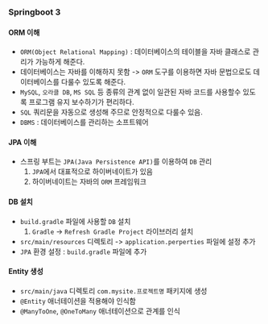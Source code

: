 ### Springboot 3

#### ORM 이해
- `ORM(Object Relational Mapping)` : 데이터베이스의 테이블을 자바 클래스로 관리가 가능하게 해준다.
- 데이터베이스는 자바를 이해하지 못함 -> `ORM` 도구를 이용하면 자바 문법으로도 데이터베이스를 다룰수 있도록 해준다.
- `MySQL`, `오라클 DB`, `MS SQL` 등 종류의 관계 없이 일관된 자바 코드를 사용할수 있도록 프로그램 유지 보수하기가 편리하다.
- `SQL` 쿼리문을 자동으로 생성해 주므로 안정적으로 다룰수 있음.
- `DBMS` : 데이터베이스를 관리하는 소프트웨어

#### JPA 이해
- 스프링 부트는 `JPA(Java Persistence API)`를 이용하여 `DB` 관리
  1. `JPA`에서 대표적으로 하이버네이트가 있음
  2. 하이버네이트는 자바의 `ORM` 프레임워크

#### DB 설치
- `build.gradle` 파일에 사용할 `DB` 설치
  1. `Gradle` -> `Refresh Gradle Project` 라이브러리 설치
- `src/main/resources` 디렉토리 -> `application.perperties` 파일에 설정 추가
- `JPA` 환경 설정 : `build.gradle` 파일에 추가

#### Entity 생성
- `src/main/java` 디렉토리 `com.mysite.프로젝트명` 패키지에 생성
- `@Entity` 애너테이션을 적용해야 인식함
- `@ManyToOne`, `@OneToMany` 애너테이션으로 관계를 인식